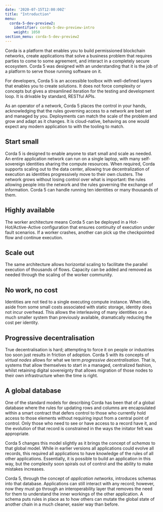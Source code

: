 ```yaml
---
date: '2020-07-15T12:00:00Z'
title: "Introduction"
menu:
  corda-5-dev-preview2:
    identifier: corda-5-dev-preview-intro
    weight: 1050
section_menu: corda-5-dev-preview2
---
```


Corda is a platform that enables you to build permissioned blockchain networks, create applications that solve a business problem that requires parties to come to some agreement, and interact in a completely secure ecosystem.
Corda 5 was designed with an understanding that it is the job of a platform to serve those running software on it.

For developers, Corda 5 is an accessible toolbox with well-defined layers that enables you to create solutions.
It does not force complexity or concepts but gives a streamlined iteration for the testing and development loop.
It is drivable by standard, RESTful APIs.

As an operator of a network, Corda 5 places the control in your hands, acknowledging that the rules governing access to a network are best set and managed by you. Deployments can match the scale of the problem and grow and adapt as it changes.
It is cloud-native, behaving as one would expect any modern application to with the tooling to match.

## Start small

Corda 5 is designed to enable anyone to start small and scale as needed. An entire application network can run on a single laptop, with many self-sovereign identities sharing the compute resources. When required, Corda supports scaling out to the data center, allowing true decentralization of execution as identities progressively move to their own clusters. The network grows without losing control over what is important: the rules allowing people into the network and the rules governing the exchange of information. Corda 5 can handle running ten identities or many thousands of them.

## Highly available

The worker architecture means Corda 5 can be deployed in a Hot-Hot/Active-Active configuration that ensures continuity of execution under fault scenarios. If a worker crashes, another can pick up the checkpointed flow and continue execution.

## Scale out

The same architecture allows horizontal scaling to facilitate the parallel execution of thousands of flows. Capacity can be added and removed as needed through the scaling of the worker community.

## No work, no cost

Identities are not tied to a single executing compute instance. When idle, aside from some small costs associated with static storage, identity does not incur overhead. This allows the interleaving of many identities on a much smaller system than previously available, dramatically reducing the cost per identity.

## Progressive decentralisation
True decentralisation is hard; attempting to force it on people or industries too soon just results in friction of adoption. Corda 5 with its concepts of *virtual nodes* allows for what we term *progressive decentralisation*. That is, systems that allow themselves to start in a managed, centralized fashion, whilst retaining digital sovereignty that allows migration of those nodes to their own infrastructure when the time is right.

## A global database

One of the standard models for describing Corda has been that of a global database where the rules for updating rows and columns are encapsulated within a smart contract that defers control to those who currently hold access to those elements without requiring input from a central point of control. Only those who need to see or have access to a record have it, and the evolution of that record is constrained in the ways the initator felt was appropriate.

Corda 5 changes this model slightly as it brings the concept of *schemas* to that global model. While in earlier versions all applications could evolve all records, this required all applications to have knowledge of the rules of all other applications. Essentially, it is possible to build an application in this way, but the complexity soon spirals out of control and the ability to make mistakes increases.

Corda 5, through the concept of *application networks*, introduces schemas into that database. Applications can still interact with any record; however, now they must go through an interoperability layer that removes the need for them to understand the inner workings of the other application. A schema puts rules in place as to how others can mutate the global state of another chain in a much cleaner, easier way than before.
